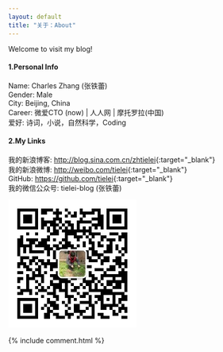 ```yaml
---
layout: default
title: "关于：About"
---
```

Welcome to visit my blog!

#### 1.Personal Info
Name: Charles Zhang (张铁蕾)  
Gender: Male  
City: Beijing, China   
Career: 微爱CTO (now) | 人人网 | 摩托罗拉(中国)   
爱好: 诗词，小说，自然科学，Coding

#### 2.My Links
我的新浪博客: <http://blog.sina.com.cn/zhtielei>{:target="_blank"}  
我的新浪微博: <http://weibo.com/tielei>{:target="_blank"}  
GitHub: <https://github.com/tielei>{:target="_blank"}  
我的微信公众号: tielei-blog (张铁蕾)

![我的微信公众号: tielei-blog (张铁蕾)](/assets/my_weixin_public.jpg)


{% include comment.html %}
